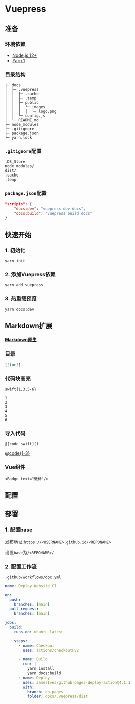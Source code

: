 # Vuepress

## 准备

### 环境依赖

- [Node.js 12+](https://nodejs.org/en/)
- [Yarn 1](https://classic.yarnpkg.com/en/docs/install#mac-stable)

### 目录结构

```
├─ docs
│  ├─ .vuepress
│  │  ├─ .cache
│  │  ├─ .temp
│  │  ├─ public
│  │  │  └─ images
│  │  │  │  └─ logo.png
│  │  └─ config.js
│  └─ README.md
├─ node_modules
├─ .gitignore
├─ package.json
└─ yarn.lock
```

### `.gitignore`配置
```
.DS_Store
node_modules/
dist/
.cache
.temp
```

### `package.json`配置
```json
"scripts": {
    "docs:dev": "vuepress dev docs",
    "docs:build": "vuepress build docs"
}
```
  
## 快速开始

### 1. 初始化

```shell
yarn init
```

### 2. 添加Vuepress依赖

```shell
yarn add vuepress
```

### 3. 热重载预览

```shell
yarn docs:dev
```

## Markdown扩展

#### [Markdown原生](Markdown.md)

### 目录

```markdown
[[toc]]
```

### 代码块高亮
`swift{1,3,5-6}`
```swift{1,3,5-6}
1
2
3
4
5
6
```

### 导入代码

`@[code swift]()`

@[code{1-3}](../.vuepress/config.js)

### Vue组件

`<Badge text="徽标"/>`

<Badge text="徽标"/>

## 配置

## 部署

### 1. 配置base

发布地址:`https://<USERNAME>.github.io/<REPONAME>`

设置`base`为`/<REPONAME>/`

### 2. 配置工作流

`.github/workflows/doc.yml`

```yml
name: Deploy Website CI

on:
  push:
    branches: [main]
  pull_request:
    branches: [main]

jobs:
  build:
    runs-on: ubuntu-latest

    steps:
      - name: Checkout
        uses: actions/checkout@v2

      - name: Build
        run: |
          yarn install
          yarn docs:build
      - name: Deploy
        uses: JamesIves/github-pages-deploy-action@4.1.1
        with:
          branch: gh-pages
          folder: docs/.vuepress/dist
```
